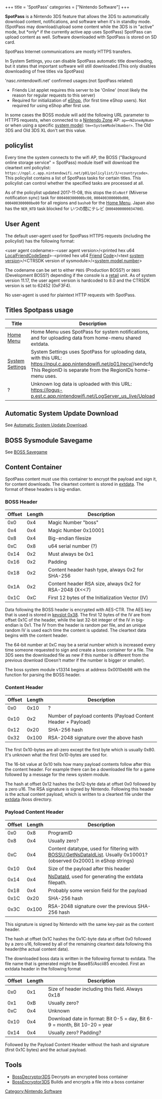 +++
title = 'SpotPass'
categories = ["Nintendo Software"]
+++

**SpotPass** is a Nintendo 3DS feature that allows the 3DS to
automatically download content, notifications, and software when it's in
standby mode.(SpotPass may download/upload some content while the 3DS is
in "active" mode, but \*only\* if the currently active app uses
SpotPass) SpotPass can upload content as well. Software downloaded with
SpotPass is stored on SD card.

SpotPass Internet communications are mostly HTTPS transfers.

In System Settings, you can disable SpotPass automatic title
downloading, but it states that important software will still
downloaded.(This only disables downloading of free titles via SpotPass)

'nasc.nintendowifi.net' confirmed usages:(not SpotPass related)

- Friends List applet requires this server to be 'Online' (most likely
  the reason for regular requests to this server)
- Required for initialization of [eShop](eShop "wikilink"), (for first
  time eShop users). Not required for using eShop after first use.

In some cases the BOSS module will add the following URL parameter to
HTTPS requests, when connected to a [Nintendo
Zone](Nintendo_Zone "wikilink") AP: `ap=<NZoneApNum>` or when using a
specific [system model](Cfg:GetSystemModel "wikilink"):
`tm=<SystemModelNumber>`. The Old 3DS and Old 3DS XL don't set this
value.

## policylist

Every time the system connects to the wifi AP, the BOSS ("Background
online storage service" = SpotPass) module itself will download the
cleartext xml policylist:
`https://nppl.c.app.nintendowifi.net/p01/policylist/3/<countrycode>`.
This policylist contains a list of SpotPass tasks for certain titles.
This policylist can control whether the specified tasks are processed at
all.

As of the policylist updated 2017-11-08, this stops the `OlvNotf`
(Miiverse notification sync) task for `000400300000bc00`,
`000400300000bd00`, `000400300000be00` for all regions and `basho0` for
the [Home Menu](Home_Menu "wikilink"). Japan also has the `9ER_NTD` task
blocked for いつの間にテレビ (`0004000000034700`).

## User Agent

The default user-agent used for SpotPass HTTPS requests (including the
policylist) has the following format:

&lt;user agent codename>-&lt;user agent version&gt;/&lt;printed hex u64 [LocalFriendCodeSeed](CfgS:GetLocalFriendCodeSeed "wikilink")&gt;-&lt;printed hex u64 [Friend](FRDU:GetMyFriendKey "wikilink") [Code](FRDU:PrincipalIdToFriendCode "wikilink")&gt;/&lt;text [system](CVer "wikilink") [version](NVer "wikilink")&gt;/&lt;CTRSDK version of sysmodule&gt;/&lt;[system model number](Cfg:GetSystemModel "wikilink")&gt;

The codename can be set to either `PBOS` (Production BOSS?) or `DBOS`
(Development BOSS?) depending if the console is a
[retail](Configuration_Memory#unitinfo "wikilink") unit. As of system
version 11.17, the user agent version is hardcoded to 8.0 and the CTRSDK
version is set to 62452 (0xF3F4).

No user-agent is used for plaintext HTTP requests with SpotPass.

## Titles Spotpass usage

| Title                                         | Description                                                                                                                                                                                     |
|-----------------------------------------------|-------------------------------------------------------------------------------------------------------------------------------------------------------------------------------------------------|
| [Home Menu](Home_Menu "wikilink")             | Home Menu uses SpotPass for system notifications, and for uploading data from home-menu shared extdata.                                                                                         |
| [System Settings](System_Settings "wikilink") | System Settings uses SpotPass for uploading data, with this URL: <https://npul.c.app.nintendowifi.net/p01/recv/><RegionID>/sendcfg This RegionID is separate from the RegionIDs home-menu uses. |
| ?                                             | Unknown log data is uploaded with this URL: <https://logus-p.est.c.app.nintendowifi.net/LogServer_us_live/Upload>                                                                               |

## Automatic System Update Download

See [Automatic System Update
Download](Automatic_System_Update_Download "wikilink").

## BOSS Sysmodule Savegame

See [BOSS Savegame](BOSS_Savegame "wikilink")

## Content Container

SpotPass content must use this container to encrypt the payload and sign
it, for content downloads. The cleartext content is stored in
[extdata](extdata "wikilink"). The format of these headers is
big-endian.

### BOSS Header

| Offset | Length | Description                                               |
|--------|--------|-----------------------------------------------------------|
| 0x0    | 0x4    | Magic Number "boss"                                       |
| 0x4    | 0x4    | Magic Number 0x10001                                      |
| 0x8    | 0x4    | Big-endian filesize                                       |
| 0xC    | 0x8    | u64 serial number (?)                                     |
| 0x14   | 0x2    | Must always be 0x1                                        |
| 0x16   | 0x2    | Padding                                                   |
| 0x18   | 0x2    | Content header hash type, always 0x2 for SHA-256          |
| 0x1A   | 0x2    | Content header RSA size, always 0x2 for RSA-2048 (X\<\<7) |
| 0x1C   | 0xC    | First 12 bytes of the Initialization Vector (IV)          |

Data following the BOSS header is encrypted with AES-CTR. The AES key
that is used is stored in [keyslot
0x38](AES_Registers#keyslots "wikilink"). The first 12 bytes of the IV
are from offset 0x1C of the header, while the last 32-bit integer of the
IV in big-endian is 0x1. The IV from the header is random per file, and
an unique random IV is used each time the content is updated. The
cleartext data begins with the content header.

The 64-bit number at 0xC may be a serial number which is increased every
time someone requested to sign and create a boss container for a file.
The 3DS sees the downloaded file as new if this number is different from
the previous download (Doesn't matter if the number is bigger or
smaller).

The boss system module v13314 begins at address 0x0010eb98 with the
function for parsing the BOSS header.

### Content Header

| Offset | Length | Description                                                   |
|--------|--------|---------------------------------------------------------------|
| 0x0    | 0x10   | ?                                                             |
| 0x10   | 0x2    | Number of payload contents (Payload Content Header + Payload) |
| 0x12   | 0x20   | SHA-256 hash                                                  |
| 0x32   | 0x100  | RSA-2048 signature over the above hash                        |

The first 0x10-bytes are all-zero except the first byte which is usually
0x80. It's unknown what the first 0x10-bytes are used for.

The 16-bit value at 0x10 tells how many payload contents follow after
this the content header. For example there can be a downloaded file for
a game followed by a message for the news system module.

The hash at offset 0x12 hashes the 0x12-byte data at offset 0x0 followed
by a zero u16. The RSA signature is signed by Nintendo. Following this
header is the actual content payload, which is written to a cleartext
file under the [extdata](extdata "wikilink") /boss directory.

### Payload Content Header

| Offset | Length | Description                                                                                                                                               |
|--------|--------|-----------------------------------------------------------------------------------------------------------------------------------------------------------|
| 0x0    | 0x8    | ProgramID                                                                                                                                                 |
| 0x8    | 0x4    | Usually zero?                                                                                                                                             |
| 0xC    | 0x4    | Content datatype, used for filtering with [BOSSU:GetNsDataIdList](BOSSU:GetNsDataIdList "wikilink"). Usually 0x10001? (observed 0x20001 in eShop strings) |
| 0x10   | 0x4    | Size of the payload after this header                                                                                                                     |
| 0x14   | 0x4    | [NsDataId](BOSS_Services "wikilink"), used for generating the extdata filepath.                                                                           |
| 0x18   | 0x4    | Probably some version field for the payload                                                                                                               |
| 0x1C   | 0x20   | SHA-256 hash                                                                                                                                              |
| 0x3C   | 0x100  | RSA-2048 signature over the previous SHA-256 hash                                                                                                         |

This signature is signed by Nintendo with the same key-pair as the
content header.

The hash at offset 0x1C hashes the 0x1C-byte data at offset 0x0 followed
by a zero u16, followed by all of the remaining cleartext data following
this header(the actual content data).

The downloaded boss data is written in the following format to extdata.
The file name that is generated might be Base85/Ascii85 encoded. First
an extdata header in the following format

| Offset | Length | Description                                                               |
|--------|--------|---------------------------------------------------------------------------|
| 0x0    | 0x1    | Size of header including this field. Always 0x18                          |
| 0x1    | 0xB    | Usually zero?                                                             |
| 0xC    | 0x4    | Unknown                                                                   |
| 0x10   | 0x4    | Download date in format: Bit 0-5 = day, Bit 6-9 = month, Bit 10-20 = year |
| 0x14   | 0x4    | Usually zero? Padding?                                                    |

Followed by the Payload Content Header without the hash and signature
(first 0x1C bytes) and the actual payload.

## Tools

- [BossDecryptor3DS](http://wiiucodes.ddnss.eu/tools/BossDecryptor3DS.zip)
  Decrypts an encrypted boss container
- [BossEncryptor3DS](http://wiiucodes.ddnss.eu/tools/BossEncryptor3DS.zip)
  Builds and encrypts a file into a boss container

[Category:Nintendo Software](Category:Nintendo_Software "wikilink")
